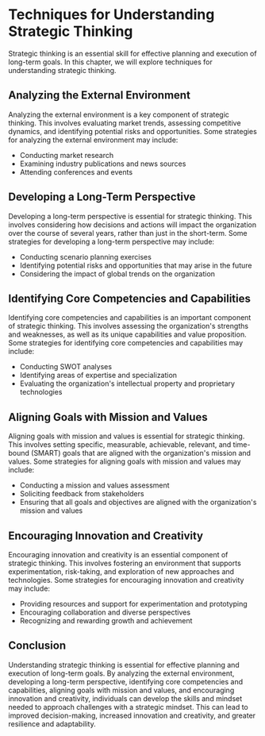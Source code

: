 # Techniques for Understanding Strategic Thinking

Strategic thinking is an essential skill for effective planning and execution of long-term goals. In this chapter, we will explore techniques for understanding strategic thinking.

Analyzing the External Environment
----------------------------------

Analyzing the external environment is a key component of strategic thinking. This involves evaluating market trends, assessing competitive dynamics, and identifying potential risks and opportunities. Some strategies for analyzing the external environment may include:

* Conducting market research
* Examining industry publications and news sources
* Attending conferences and events

Developing a Long-Term Perspective
----------------------------------

Developing a long-term perspective is essential for strategic thinking. This involves considering how decisions and actions will impact the organization over the course of several years, rather than just in the short-term. Some strategies for developing a long-term perspective may include:

* Conducting scenario planning exercises
* Identifying potential risks and opportunities that may arise in the future
* Considering the impact of global trends on the organization

Identifying Core Competencies and Capabilities
----------------------------------------------

Identifying core competencies and capabilities is an important component of strategic thinking. This involves assessing the organization's strengths and weaknesses, as well as its unique capabilities and value proposition. Some strategies for identifying core competencies and capabilities may include:

* Conducting SWOT analyses
* Identifying areas of expertise and specialization
* Evaluating the organization's intellectual property and proprietary technologies

Aligning Goals with Mission and Values
--------------------------------------

Aligning goals with mission and values is essential for strategic thinking. This involves setting specific, measurable, achievable, relevant, and time-bound (SMART) goals that are aligned with the organization's mission and values. Some strategies for aligning goals with mission and values may include:

* Conducting a mission and values assessment
* Soliciting feedback from stakeholders
* Ensuring that all goals and objectives are aligned with the organization's mission and values

Encouraging Innovation and Creativity
-------------------------------------

Encouraging innovation and creativity is an essential component of strategic thinking. This involves fostering an environment that supports experimentation, risk-taking, and exploration of new approaches and technologies. Some strategies for encouraging innovation and creativity may include:

* Providing resources and support for experimentation and prototyping
* Encouraging collaboration and diverse perspectives
* Recognizing and rewarding growth and achievement

Conclusion
----------

Understanding strategic thinking is essential for effective planning and execution of long-term goals. By analyzing the external environment, developing a long-term perspective, identifying core competencies and capabilities, aligning goals with mission and values, and encouraging innovation and creativity, individuals can develop the skills and mindset needed to approach challenges with a strategic mindset. This can lead to improved decision-making, increased innovation and creativity, and greater resilience and adaptability.


